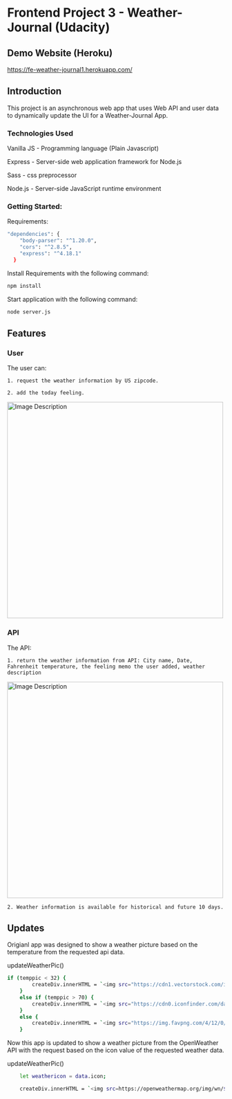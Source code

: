 # Frontend Project 3 - Weather-Journal (Udacity)

## Demo Website (Heroku)
https://fe-weather-journal1.herokuapp.com/

## Introduction
This project is an asynchronous web app that uses Web API and user data to dynamically update the UI for a Weather-Journal App.

### Technologies Used

Vanilla JS - Programming language (Plain Javascript)

Express - Server-side web application framework for Node.js

Sass - css preprocessor

Node.js - Server-side JavaScript runtime environment


### Getting Started:

Requirements: 
```bash
"dependencies": {
    "body-parser": "^1.20.0",
    "cors": "^2.8.5",
    "express": "^4.18.1"
  }
  ```
Install Requirements with the following command:
```bash
npm install
```

Start application with the following command:
```bash
node server.js
```
## Features
### User

The user can:

    1. request the weather information by US zipcode.
    
    2. add the today feeling.
    
<img src="https://user-images.githubusercontent.com/79179847/229431578-f2f19e11-09a6-4ca3-ba77-3948326d520e.png" alt="Image Description" width="500" >

### API

The API:

    1. return the weather information from API: City name, Date, Fahrenheit temperature, the feeling memo the user added, weather description
    
<img src="https://user-images.githubusercontent.com/79179847/229431947-cf481861-5c46-48f9-81bb-40b0261be9cd.png" alt="Image Description" width="500" >

    2. Weather information is available for historical and future 10 days.



## Updates
Origianl app was designed to show a weather picture based on the temperature from the requested api data.

updateWeatherPic()
```bash
if (temppic < 32) {
        createDiv.innerHTML = `<img src="https://cdn1.vectorstock.com/i/1000x1000/51/20/cartoon-character-weather-forecast-sign-snow-cloud-vector-24545120.jpg">`;
    }
    else if (temppic > 70) {
        createDiv.innerHTML = `<img src="https://cdn0.iconfinder.com/data/icons/weater/500/vi102_11_sun_cartoon_object_logo_sunny_bright_climate-512.png">`;
    }
    else {
        createDiv.innerHTML = `<img src="https://img.favpng.com/4/12/0/cloud-drawing-euclidean-vector-sun-png-favpng-aYgfTuhntALzGJ1JTquJcbSjm.jpg">`;
    }
  ```

 Now this app is updated to show a weather picture from the OpenWeather API with the request based on the icon value of the requested weather data.
 
 updateWeatherPic()
```bash
    let weathericon = data.icon;

    createDiv.innerHTML = `<img src=https://openweathermap.org/img/wn/${weathericon}@2x.png>`;
```


